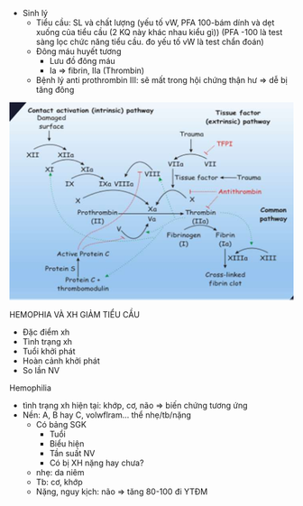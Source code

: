 - Sinh lý  
	- Tiểu cầu: SL và chất lượng (yếu tố vW, PFA 100-bám dính và dẹt xuống của tiểu cầu (2 KQ này khác nhau kiểu gì)) (PFA -100 là test sàng lọc chức năng tiểu cầu. đo yếu tố vW là test chẩn đoán)  
	- Đông máu huyết tương  
		- Lưu đồ đông máu  
		- Ia => fibrin, IIa (Thrombin)  
	- Bệnh lý anti prothrombin III: sẽ mất trong hội chứng thận hư => dễ bị tăng đông  
  
  
  
  
![VẤN ĐỀ ĐÔNG CẦM MÁU-1687347016149.jpeg](../../../../../200%20Files/image/image/V%E1%BA%A4N%20%C4%90%E1%BB%80%20%C4%90%C3%94NG%20C%E1%BA%A6M%20M%C3%81U-1687347016149.jpeg)  
  
  
  
  
HEMOPHIA VÀ XH GIẢM TIỂU CẦU  
- Đặc điểm xh  
- Tình trạng xh  
- Tuổi khởi phát  
- Hoàn cảnh khởi phát  
- So lần NV  
  
Hemophilia  
- tình trạng xh hiện tại: khớp, cơ, não => biến chứng tương ứng  
- Nền: A, B hay C, volwflram… thể nhẹ/tb/nặng  
	- Có bảng SGK  
		- Tuổi   
		- Biểu hiện  
		- Tần suất NV  
		- Có bị XH nặng hay chưa?  
	- nhẹ: da niêm  
	- Tb: cơ, khớp  
	- Nặng, nguy kịch: não => tăng 80-100 đi YTĐM
